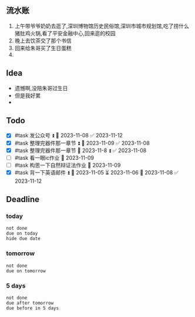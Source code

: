## 流水账
1. 上午带爷爷奶奶去逛了,深圳博物馆历史民俗馆,深圳市城市规划馆,吃了捞什么猪肚鸡火锅,看了平安金融中心,回来逛的校园
2. 晚上去饮茶交了那个书信
3. 回来给朱哥买了生日蛋糕
4. 

## Idea
- 遗憾啊,没陪朱哥过生日
- 但是我好累
- 

## Todo
- [x] #task 发公众号 ⏫ 📅 2023-11-08 ✅ 2023-11-12
- [x] #task 整理完器件那一章节 ⏫ 📅 2023-11-09 ✅ 2023-11-08
- [x] #task 整理完器件那一章节 📅 2023-11-8 ⏫ ✅ 2023-11-08
- [ ] #task 看一眼ic作业 📅 2023-11-09
- [ ] #task 构思一下自然辩证法作业 📅 2023-11-09
- [x] #task 背一下英语邮件 ⏫ 🛫 2023-11-05 ⏳ 2023-11-06 📅 2023-11-08 ✅ 2023-11-12

## Deadline
### today
```tasks
not done
due on today
hide due date
```
### tomorrow
```tasks
not done
due on tomorrow
```
### 5 days
```tasks
not done
due after tomorrow
due before in 5 days
```
